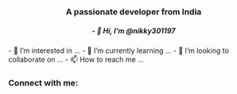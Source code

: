 
<h3 align="center" color="blue" >A passionate developer from India</h3>
 <h5 align="center"> - 👋 Hi, I’m @nikky301197 </h5>
- 👀 I’m interested in ...
- 🌱 I’m currently learning ...
- 💞️ I’m looking to collaborate on ...
- 📫 How to reach me ...

<!---
nikky301197/nikky301197 is a ✨ special ✨ repository because its `README.md` (this file) appears on your GitHub profile.
You can click the Preview link to take a look at your changes.
--->

<h3 align="left">Connect with me:</h3>
<p align="left">
</p>
